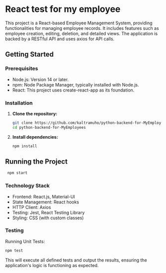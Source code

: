 # React test for my employee

This project is a React-based Employee Management System, providing functionalities for managing employee records. It includes features such as employee creation, editing, deletion, and detailed views. The application is backed by a RESTful API and uses axios for API calls.

## Getting Started

### Prerequisites

- Node.js: Version 14 or later.
- npm: Node Package Manager, typically installed with Node.js.
- React: This project uses create-react-app as its foundation.

### Installation

1. **Clone the repository:**

    ```bash
    git clone https://github.com/kaltramuho/python-backend-for-MyEmployees.git
    cd python-backend-for-MyEmployees
    ```

2. **Install dependencies:**
    ```bash
    npm install
    ```

## Running the Project
```bash
 npm start
```

### Technology Stack

- Frontend: React.js, Material-UI
- State Management: React hooks
- HTTP Client: Axios
- Testing: Jest, React Testing Library
- Styling: CSS (with custom classes)

### Testing

Running Unit Tests:

```bash
npm test
```

This will execute all defined tests and output the results, ensuring the application's logic is functioning as expected.
